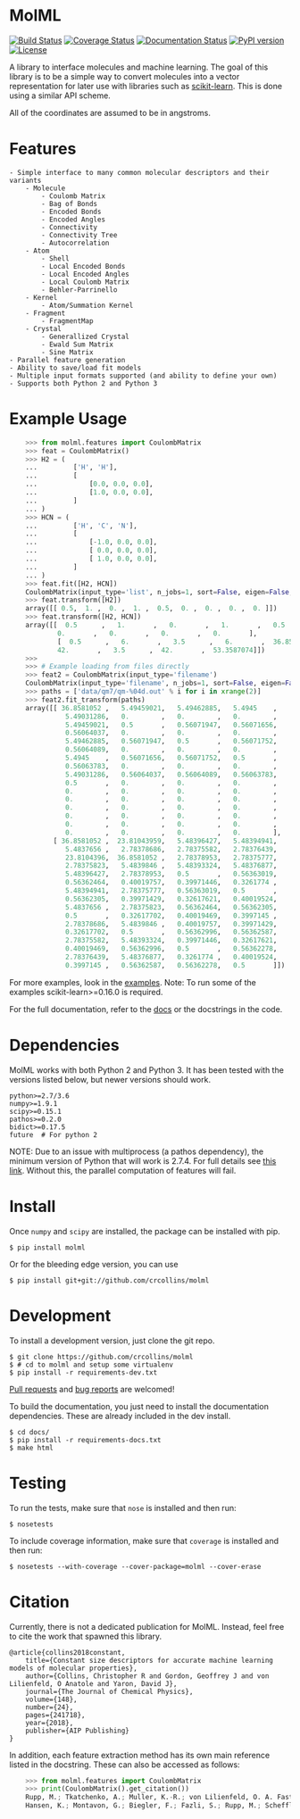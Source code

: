 MolML
=====
[![Build Status](https://travis-ci.org/crcollins/molml.svg?branch=master)](https://travis-ci.org/crcollins/molml)
[![Coverage Status](https://coveralls.io/repos/github/crcollins/molml/badge.svg?branch=master)](https://coveralls.io/github/crcollins/molml?branch=master)
[![Documentation Status](https://readthedocs.org/projects/molml/badge/?version=latest)](http://molml.readthedocs.io/en/latest/?badge=latest)
[![PyPI version](https://img.shields.io/pypi/v/MolML.svg?style=flat)](http://pypi.python.org/pypi/MolML)
[![License](https://img.shields.io/pypi/l/MolML.svg?style=flat)](https://github.com/crcollins/molml/blob/master/LICENSE.txt)

A library to interface molecules and machine learning. The goal of this library is to be a simple way to convert molecules into a vector representation for later use with libraries such as [scikit-learn](http://scikit-learn.org/). This is done using a similar API scheme.

All of the coordinates are assumed to be in angstroms.


Features
========


    - Simple interface to many common molecular descriptors and their variants
        - Molecule
            - Coulomb Matrix
            - Bag of Bonds
            - Encoded Bonds
            - Encoded Angles
            - Connectivity
            - Connectivity Tree
            - Autocorrelation
        - Atom
            - Shell
            - Local Encoded Bonds
            - Local Encoded Angles
            - Local Coulomb Matrix
            - Behler-Parrinello
        - Kernel
            - Atom/Summation Kernel
        - Fragment
            - FragmentMap
        - Crystal
            - Generallized Crystal
            - Ewald Sum Matrix
            - Sine Matrix
    - Parallel feature generation
    - Ability to save/load fit models
    - Multiple input formats supported (and ability to define your own)
    - Supports both Python 2 and Python 3


Example Usage
=============

```python
    >>> from molml.features import CoulombMatrix
    >>> feat = CoulombMatrix()
    >>> H2 = (
    ...         ['H', 'H'],
    ...         [
    ...             [0.0, 0.0, 0.0],
    ...             [1.0, 0.0, 0.0],
    ...         ]
    ... )
    >>> HCN = (
    ...         ['H', 'C', 'N'],
    ...         [
    ...             [-1.0, 0.0, 0.0],
    ...             [ 0.0, 0.0, 0.0],
    ...             [ 1.0, 0.0, 0.0],
    ...         ]
    ... )
    >>> feat.fit([H2, HCN])
    CoulombMatrix(input_type='list', n_jobs=1, sort=False, eigen=False, drop_values=False)
    >>> feat.transform([H2])
    array([[ 0.5,  1. ,  0. ,  1. ,  0.5,  0. ,  0. ,  0. ,  0. ]])
    >>> feat.transform([H2, HCN])
    array([[  0.5      ,   1.       ,   0.       ,   1.       ,   0.5      ,
            0.       ,   0.       ,   0.       ,   0.       ],
            [  0.5      ,   6.       ,   3.5      ,   6.       ,  36.8581052,
            42.       ,   3.5      ,  42.       ,  53.3587074]])
    >>>
    >>> # Example loading from files directly
    >>> feat2 = CoulombMatrix(input_type='filename')
    CoulombMatrix(input_type='filename', n_jobs=1, sort=False, eigen=False, drop_values=False)
    >>> paths = ['data/qm7/qm-%04d.out' % i for i in xrange(2)]
    >>> feat2.fit_transform(paths)
    array([[ 36.8581052 ,   5.49459021,   5.49462885,   5.4945    ,
              5.49031286,   0.        ,   0.        ,   0.        ,
              5.49459021,   0.5       ,   0.56071947,   0.56071656,
              0.56064037,   0.        ,   0.        ,   0.        ,
              5.49462885,   0.56071947,   0.5       ,   0.56071752,
              0.56064089,   0.        ,   0.        ,   0.        ,
              5.4945    ,   0.56071656,   0.56071752,   0.5       ,
              0.56063783,   0.        ,   0.        ,   0.        ,
              5.49031286,   0.56064037,   0.56064089,   0.56063783,
              0.5       ,   0.        ,   0.        ,   0.        ,
              0.        ,   0.        ,   0.        ,   0.        ,
              0.        ,   0.        ,   0.        ,   0.        ,
              0.        ,   0.        ,   0.        ,   0.        ,
              0.        ,   0.        ,   0.        ,   0.        ,
              0.        ,   0.        ,   0.        ,   0.        ,
              0.        ,   0.        ,   0.        ,   0.        ],
           [ 36.8581052 ,  23.81043959,   5.48396427,   5.48394941,
              5.4837656 ,   2.78378686,   2.78375582,   2.78376439,
              23.8104396,  36.8581052 ,   2.78378953,   2.78375777,
              2.78375823,   5.4839846 ,   5.48393324,   5.48376877,
              5.48396427,   2.78378953,   0.5       ,   0.56363019,
              0.56362464,   0.40019757,   0.39971446,   0.3261774 ,
              5.48394941,   2.78375777,   0.56363019,   0.5       ,
              0.56362305,   0.39971429,   0.32617621,   0.40019524,
              5.4837656 ,   2.78375823,   0.56362464,   0.56362305,
              0.5       ,   0.32617702,   0.40019469,   0.3997145 ,
              2.78378686,   5.4839846 ,   0.40019757,   0.39971429,
              0.32617702,   0.5       ,   0.56362996,   0.56362587,
              2.78375582,   5.48393324,   0.39971446,   0.32617621,
              0.40019469,   0.56362996,   0.5       ,   0.56362278,
              2.78376439,   5.48376877,   0.3261774 ,   0.40019524,
              0.3997145 ,   0.56362587,   0.56362278,   0.5       ]])
```

For more examples, look in the [examples](https://github.com/crcollins/molml/tree/master/examples). Note: To run some of the examples scikit-learn>=0.16.0 is required.

For the full documentation, refer to the [docs](http://molml.readthedocs.io) or the docstrings in the code.


Dependencies
============

MolML works with both Python 2 and Python 3. It has been tested with the versions listed below, but newer versions should work.

    python>=2.7/3.6
    numpy>=1.9.1
    scipy>=0.15.1
    pathos>=0.2.0
    bidict>=0.17.5
    future  # For python 2


NOTE: Due to an issue with multiprocess (a pathos dependency), the minimum version of Python that will work is 2.7.4. For full details see [this link](https://github.com/uqfoundation/multiprocess/issues/11). Without this, the parallel computation of features will fail.


Install
=======

Once `numpy` and `scipy` are installed, the package can be installed with pip.

    $ pip install molml

Or for the bleeding edge version, you can use

    $ pip install git+git://github.com/crcollins/molml


Development
===========

To install a development version, just clone the git repo.

    $ git clone https://github.com/crcollins/molml
    $ # cd to molml and setup some virtualenv
    $ pip install -r requirements-dev.txt

[Pull requests](https://github.com/crcollins/molml/pulls) and [bug reports](https://github.com/crcollins/molml/issues) are welcomed!

To build the documentation, you just need to install the documentation dependencies. These are already included in the dev install.

    $ cd docs/
    $ pip install -r requirements-docs.txt
    $ make html

Testing
=======

To run the tests, make sure that `nose` is installed and then run:

    $ nosetests

To include coverage information, make sure that `coverage` is installed and then run:

    $ nosetests --with-coverage --cover-package=molml --cover-erase

Citation
========

Currently, there is not a dedicated publication for MolML. Instead, feel free to cite the work that spawned this library.


    @article{collins2018constant,
        title={Constant size descriptors for accurate machine learning models of molecular properties},
        author={Collins, Christopher R and Gordon, Geoffrey J and von Lilienfeld, O Anatole and Yaron, David J},
        journal={The Journal of Chemical Physics},
        volume={148},
        number={24},
        pages={241718},
        year={2018},
        publisher={AIP Publishing}
    }


In addition, each feature extraction method has its own main reference listed in the docstring. These can also be accessed as follows:

```python
    >>> from molml.features import CoulombMatrix
    >>> print(CoulombMatrix().get_citation())
    Rupp, M.; Tkatchenko, A.; Muller, K.-R.; von Lilienfeld, O. A. Fast and Accurate Modeling of Molecular Atomization Energies with Machine Learning. Phys. Rev. Lett. 2012, 108, 058301.
    Hansen, K.; Montavon, G.; Biegler, F.; Fazli, S.; Rupp, M.; Scheffler, M.; von Lilienfeld, O. A.; Tkatchenko, A.; Muller, K.-R. Assessment and Validation of Machine Learning Methods for Predicting Molecular Atomization Energies. J. Chem. Theory Comput. 2013, 9, 3404-3419.
```

